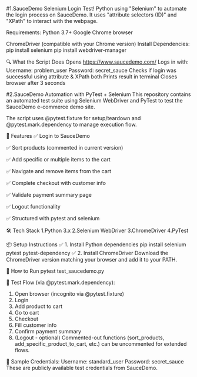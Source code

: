 #1.SauceDemo Selenium Login Test!
Python using "Selenium" to automate the login process on SauceDemo. It uses "attribute selectors (ID)" and "XPath" to interact with the webpage.

Requirements:
Python 3.7+
Google Chrome browser

ChromeDriver (compatible with your Chrome version)
Install Dependencies:
pip install selenium
pip install webdriver-manager

🔍 What the Script Does Opens https://www.saucedemo.com/ Logs in with: Username: problem_user Password: secret_sauce Checks if login was successful using attribute & XPath both Prints result in terminal Closes browser after 3 seconds




#2.SauceDemo Automation with PyTest + Selenium
This repository contains an automated test suite using Selenium WebDriver and PyTest to test the SauceDemo e-commerce demo site.

The script uses @pytest.fixture for setup/teardown and @pytest.mark.dependency to manage execution flow.

📌 Features
✅ Login to SauceDemo

✅ Sort products (commented in current version)

✅ Add specific or multiple items to the cart

✅ Navigate and remove items from the cart

✅ Complete checkout with customer info

✅ Validate payment summary page

✅ Logout functionality

✅ Structured with pytest and selenium

🛠️ Tech Stack
1.Python 3.x
2.Selenium WebDriver
3.ChromeDriver
4.PyTest

📦 Setup Instructions
✅ 1. Install Python dependencies
pip install selenium pytest pytest-dependency
✅ 2. Install ChromeDriver
Download the ChromeDriver version matching your browser and add it to your PATH.

🚀 How to Run
pytest test_saucedemo.py

🔄 Test Flow (via @pytest.mark.dependency):
1. Open browser (incognito via @pytest.fixture)
2. Login
3. Add product to cart
4. Go to cart
5. Checkout
6. Fill customer info
7. Confirm payment summary
8. (Logout - optional)
Commented-out functions (sort_products, add_specific_product_to_cart, etc.) can be uncommented for extended flows.

🧪 Sample Credentials:
Username: standard_user
Password: secret_sauce
These are publicly available test credentials from SauceDemo.

